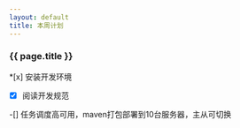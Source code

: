 ```yaml
---
layout: default
title: 本周计划
---
```

<h3>{{ page.title }}</h3>
*[x] 安装开发环境

+[x] 阅读开发规范

-[] 任务调度高可用，maven打包部署到10台服务器，主从可切换

